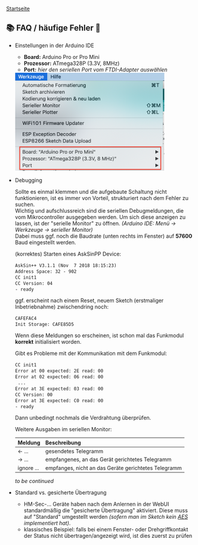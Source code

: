[Startseite](https://github.com/jp112sdl/AskSinPPCollection/blob/master/README.md)
## :books: FAQ / häufige Fehler :beginner:

- Einstellungen in der Arduino IDE
  - **Board:** Arduino Pro or Pro Mini
  - **Prozessor:** ATmega328P (3.3V, 8MHz)
  - **Port:** _hier den seriellen Port vom FTDI-Adapter auswählen_
  <img src="../Images/Arduino_IDE_Settings1.png" width=400>

- Debugging

  Sollte es einmal klemmen und die aufgebaute Schaltung nicht funktionieren, ist es immer von Vorteil, strukturiert nach dem Fehler zu suchen.<br/>
  Wichtig und aufschlussreich sind die seriellen Debugmeldungen, die vom Mikrocontroller ausgegeben werden. Um sich diese anzeigen zu lassen, ist der "serielle Monitor" zu öffnen. _(Arduino IDE: Menü -> Werkzeuge -> serieller Monitor)_<br/>
  Dabei muss ggf. noch die Baudrate (unten rechts im Fenster) auf **57600** Baud eingestellt werden.<br/>
  
  (korrektes) Starten eines AskSinPP Device:
  ```
  AskSin++ V3.1.1 (Nov  7 2018 18:15:23)
  Address Space: 32 - 902
  CC init1
  CC Version: 04
  - ready
  ```
  ggf. erscheint nach einem Reset, neuem Sketch (erstmaliger Inbetriebnahme) zwischendring noch:
  ```
  CAFEFAC4
  Init Storage: CAFE85D5
  ```

  Wenn diese Meldungen so erscheinen, ist schon mal das Funkmodul **korrekt** initialisiert worden.
  
  Gibt es Probleme mit der Kommunikation mit dem Funkmodul:
  ```
  CC init1
  Error at 00 expected: 2E read: 00
  Error at 02 expected: 06 read: 00
   ...
  Error at 3E expected: 03 read: 00
  CC Version: 00
  Error at 3E expected: C0 read: 00
  - ready
   ```
   Dann unbedingt nochmals die Verdrahtung überprüfen.
  
  
  Weitere Ausgaben im seriellen Monitor:
  
  | Meldung | Beschreibung |
  | ------------- |-------------|
  | <- ... | gesendetes Telegramm |
  | -> ... | empfangenes, an das Gerät gerichtetes Telegramm |
  | ignore ... | empfanges, nicht an das Geräte gerichtetes Telegramm |
  
  _to be continued_

- Standard vs. gesicherte Übertragung
  - HM-Sec-... Geräte haben nach dem Anlernen in der WebUI standardmäßig die "gesicherte Übertragung" aktiviert. Diese muss auf "Standard" umgestellt werden _(sofern man im Sketch kein [AES](https://github.com/pa-pa/AskSinPP#enable-aes-support) implementiert hat)_.
  - klassisches Beispiel: falls bei einem Fenster- oder Drehgriffkontakt der Status nicht übertragen/angezeigt wird, ist dies zuerst zu prüfen
